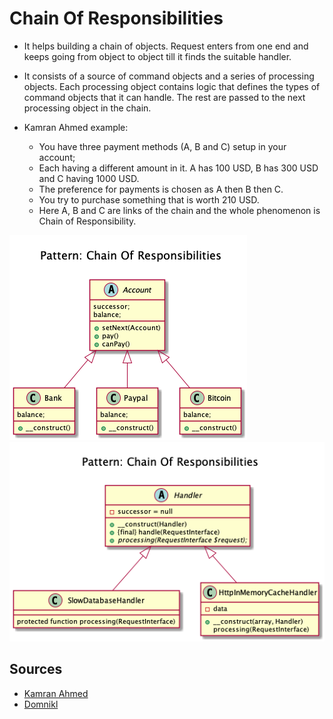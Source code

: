 # Chain Of Responsibilities

+ It helps building a chain of objects. Request enters from one end and keeps going from object to object till it finds the suitable handler.

+ It consists of a source of command objects and a series of processing objects. Each processing object contains logic that defines the types of command objects that it can handle. The rest are passed to the next processing object in the chain.

+ Kamran Ahmed example:
	+ You have three payment methods (A, B and C) setup in your account; 
	+ Each having a different amount in it. A has 100 USD, B has 300 USD and C having 1000 USD.
	+ The preference for payments is chosen as A then B then C. 
	+ You try to purchase something that is worth 210 USD. 
	+ Here A, B and C are links of the chain and the whole phenomenon is Chain of Responsibility.

<!-- 
## Recipe
+ Create a class 
-->

![](kamran-ahmed/diagram.png)
![](domnikl/diagram.png)


## Sources
+ [Kamran Ahmed](https://github.com/kamranahmedse/design-patterns-for-humans#-chain-of-responsibility)
+ [Domnikl](https://github.com/domnikl/DesignPatternsPHP/tree/master/Behavioral/ChainOfResponsibilities)


